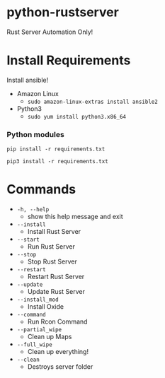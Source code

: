 # python-rustserver
Rust Server Automation Only!


# Install Requirements
Install ansible! 
* Amazon Linux
    * `sudo amazon-linux-extras install ansible2`
* Python3
    * `sudo yum install python3.x86_64`

### Python modules
`pip install -r requirements.txt`

`pip3 install -r requirements.txt`

# Commands
* `-h, --help`
    * show this help message and exit
* `--install`
    * Install Rust Server
* `--start`
    * Run Rust Server
* `--stop`             
    * Stop Rust Server
* `--restart`
    * Restart Rust Server
* `--update`
    * Update Rust Server
* `--install_mod`
    * Install Oxide
* `--command`
    * Run Rcon Command
* `--partial_wipe`
    * Clean up Maps
* `--full_wipe`
    * Clean up everything!
* `--clean`
    * Destroys server folder
